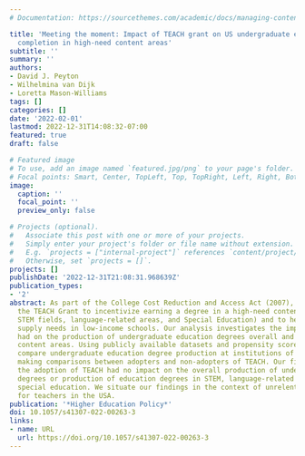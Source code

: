 ```yaml
---
# Documentation: https://sourcethemes.com/academic/docs/managing-content/

title: 'Meeting the moment: Impact of TEACH grant on US undergraduate education degree
  completion in high-need content areas'
subtitle: ''
summary: ''
authors:
- David J. Peyton
- Wilhelmina van Dijk
- Loretta Mason-Williams
tags: []
categories: []
date: '2022-02-01'
lastmod: 2022-12-31T14:08:32-07:00
featured: true
draft: false

# Featured image
# To use, add an image named `featured.jpg/png` to your page's folder.
# Focal points: Smart, Center, TopLeft, Top, TopRight, Left, Right, BottomLeft, Bottom, BottomRight.
image:
  caption: ''
  focal_point: ''
  preview_only: false

# Projects (optional).
#   Associate this post with one or more of your projects.
#   Simply enter your project's folder or file name without extension.
#   E.g. `projects = ["internal-project"]` references `content/project/deep-learning/index.md`.
#   Otherwise, set `projects = []`.
projects: []
publishDate: '2022-12-31T21:08:31.968639Z'
publication_types:
- '2'
abstract: As part of the College Cost Reduction and Access Act (2007), the USA funded
  the TEACH Grant to incentivize earning a degree in a high-need content area (e.g.,
  STEM fields, language-related areas, and Special Education) and to help meet teacher
  supply needs in low-income schools. Our analysis investigates the impact TEACH has
  had on the production of undergraduate education degrees overall and in high-need
  content areas. Using publicly available datasets and propensity score methods, we
  compare undergraduate education degree production at institutions of higher education,
  making comparisons between adopters and non-adopters of TEACH. Our findings suggest
  the adoption of TEACH had no impact on the overall production of undergraduate education
  degrees or production of education degrees in STEM, language-related fields, or
  special education. We situate our findings in the context of unrelenting demand
  for teachers in the USA.
publication: '*Higher Education Policy*'
doi: 10.1057/s41307-022-00263-3
links:
- name: URL
  url: https://doi.org/10.1057/s41307-022-00263-3
---
```


